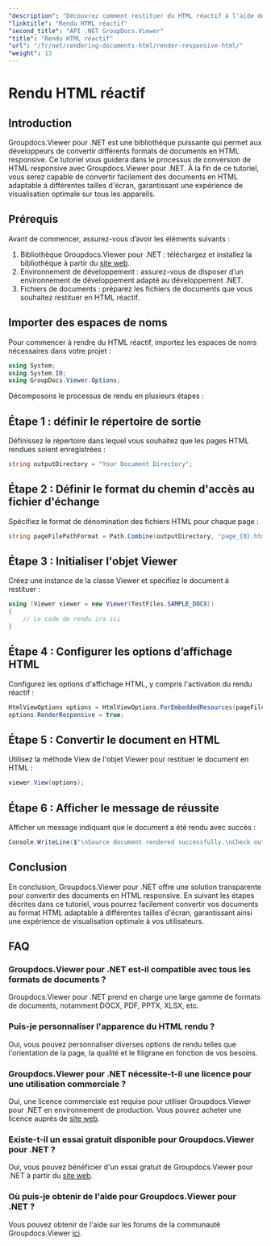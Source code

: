 ```yaml
---
"description": "Découvrez comment restituer du HTML réactif à l'aide de Groupdocs.Viewer pour .NET, garantissant ainsi une expérience de visualisation optimale sur tous les appareils."
"linktitle": "Rendu HTML réactif"
"second_title": "API .NET GroupDocs.Viewer"
"title": "Rendu HTML réactif"
"url": "/fr/net/rendering-documents-html/render-responsive-html/"
"weight": 13
---
```


# Rendu HTML réactif

## Introduction
Groupdocs.Viewer pour .NET est une bibliothèque puissante qui permet aux développeurs de convertir différents formats de documents en HTML responsive. Ce tutoriel vous guidera dans le processus de conversion de HTML responsive avec Groupdocs.Viewer pour .NET. À la fin de ce tutoriel, vous serez capable de convertir facilement des documents en HTML adaptable à différentes tailles d'écran, garantissant une expérience de visualisation optimale sur tous les appareils.
## Prérequis
Avant de commencer, assurez-vous d’avoir les éléments suivants :
1. Bibliothèque Groupdocs.Viewer pour .NET : téléchargez et installez la bibliothèque à partir du [site web](https://releases.groupdocs.com/viewer/net/).
2. Environnement de développement : assurez-vous de disposer d’un environnement de développement adapté au développement .NET.
3. Fichiers de documents : préparez les fichiers de documents que vous souhaitez restituer en HTML réactif.

## Importer des espaces de noms
Pour commencer à rendre du HTML réactif, importez les espaces de noms nécessaires dans votre projet :
```csharp
using System;
using System.IO;
using GroupDocs.Viewer.Options;
```

Décomposons le processus de rendu en plusieurs étapes :
## Étape 1 : définir le répertoire de sortie
Définissez le répertoire dans lequel vous souhaitez que les pages HTML rendues soient enregistrées :
```csharp
string outputDirectory = "Your Document Directory";
```
## Étape 2 : Définir le format du chemin d'accès au fichier d'échange
Spécifiez le format de dénomination des fichiers HTML pour chaque page :
```csharp
string pageFilePathFormat = Path.Combine(outputDirectory, "page_{0}.html");
```
## Étape 3 : Initialiser l'objet Viewer
Créez une instance de la classe Viewer et spécifiez le document à restituer :
```csharp
using (Viewer viewer = new Viewer(TestFiles.SAMPLE_DOCX))
{
    // Le code de rendu ira ici
}
```
## Étape 4 : Configurer les options d’affichage HTML
Configurez les options d'affichage HTML, y compris l'activation du rendu réactif :
```csharp
HtmlViewOptions options = HtmlViewOptions.ForEmbeddedResources(pageFilePathFormat);
options.RenderResponsive = true;
```
## Étape 5 : Convertir le document en HTML
Utilisez la méthode View de l'objet Viewer pour restituer le document en HTML :
```csharp
viewer.View(options);
```
## Étape 6 : Afficher le message de réussite
Afficher un message indiquant que le document a été rendu avec succès :
```csharp
Console.WriteLine($"\nSource document rendered successfully.\nCheck output in {outputDirectory}.");
```

## Conclusion
En conclusion, Groupdocs.Viewer pour .NET offre une solution transparente pour convertir des documents en HTML responsive. En suivant les étapes décrites dans ce tutoriel, vous pourrez facilement convertir vos documents au format HTML adaptable à différentes tailles d'écran, garantissant ainsi une expérience de visualisation optimale à vos utilisateurs.
## FAQ
### Groupdocs.Viewer pour .NET est-il compatible avec tous les formats de documents ?
Groupdocs.Viewer pour .NET prend en charge une large gamme de formats de documents, notamment DOCX, PDF, PPTX, XLSX, etc.
### Puis-je personnaliser l'apparence du HTML rendu ?
Oui, vous pouvez personnaliser diverses options de rendu telles que l'orientation de la page, la qualité et le filigrane en fonction de vos besoins.
### Groupdocs.Viewer pour .NET nécessite-t-il une licence pour une utilisation commerciale ?
Oui, une licence commerciale est requise pour utiliser Groupdocs.Viewer pour .NET en environnement de production. Vous pouvez acheter une licence auprès de [site web](https://purchase.groupdocs.com/buy).
### Existe-t-il un essai gratuit disponible pour Groupdocs.Viewer pour .NET ?
Oui, vous pouvez bénéficier d'un essai gratuit de Groupdocs.Viewer pour .NET à partir du [site web](https://releases.groupdocs.com/).
### Où puis-je obtenir de l'aide pour Groupdocs.Viewer pour .NET ?
Vous pouvez obtenir de l'aide sur les forums de la communauté Groupdocs.Viewer [ici](https://forum.groupdocs.com/c/viewer/9).